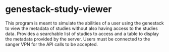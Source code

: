 # genestack-study-viewer

This program is meant to simulate the abilities of a user using the genestack to view the metadata of studies without also having access to the studies data.
Provides a searchable list of studies to access and a table to display the metadata provided by the server.
Users must be connected to the sanger VPN for the API calls to be accepted.
